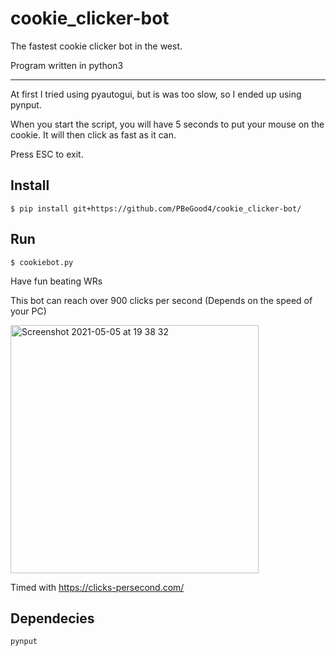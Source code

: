 # cookie_clicker-bot
The fastest cookie clicker bot in the west.

Program written in python3

___

At first I tried using pyautogui, but is was too slow, so I ended up using pynput.

When you start the script, you will have 5 seconds to put your mouse on the cookie. It will then click as fast as it can.

Press ESC to exit.

## Install

```
$ pip install git+https://github.com/PBeGood4/cookie_clicker-bot/
```

## Run

```
$ cookiebot.py
```

Have fun beating WRs

This bot can reach over 900 clicks per second (Depends on the speed of your PC)

<img width="397" alt="Screenshot 2021-05-05 at 19 38 32" src="https://user-images.githubusercontent.com/82064173/117192507-b91b1380-add9-11eb-984f-761de116dba5.png">

Timed with https://clicks-persecond.com/


## Dependecies

```
pynput
```
